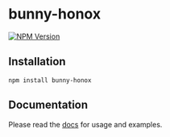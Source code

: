 # bunny-honox

[![NPM Version](https://img.shields.io/npm/v/bunny-honox?color=blue)](https://www.npmjs.com/package/bunny-honox)

## Installation

```shell
npm install bunny-honox
```

## Documentation

Please read the [docs](https://bunny-launcher.net/adapters/honox/) for usage and examples.
